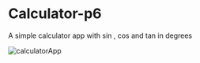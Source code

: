 # Calculator-p6
A simple calculator app with sin , cos and tan in degrees

![calculatorApp](https://github.com/Mugen-Tsukuyomi/Calculator-p6/assets/152348845/80d040f7-b330-4ea3-b58e-9733ba1915f1)

